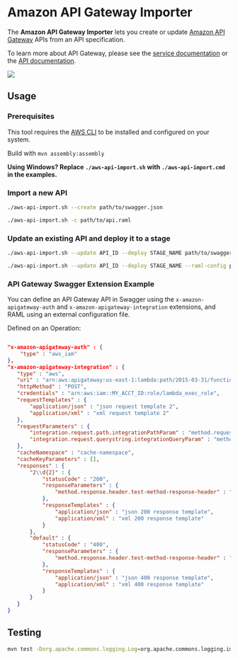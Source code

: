 # Amazon API Gateway Importer

The **Amazon API Gateway Importer** lets you create or update [Amazon API Gateway][service-page] APIs from an API specification.

To learn more about API Gateway, please see the [service documentation][service-docs] or the [API documentation][api-docs].

[service-page]: http://aws.amazon.com/api-gateway/
[service-docs]: http://docs.aws.amazon.com/apigateway/latest/developerguide/
[api-docs]: http://docs.aws.amazon.com/apigateway/api-reference

![](https://api.travis-ci.org/awslabs/aws-apigateway-swagger-importer.svg?branch=master)

## Usage

### Prerequisites

This tool requires the [AWS CLI](http://aws.amazon.com/cli) to be installed and configured on your system.

Build with `mvn assembly:assembly`

**Using Windows? Replace `./aws-api-import.sh` with `./aws-api-import.cmd` in the examples.**

### Import a new API

```sh
./aws-api-import.sh --create path/to/swagger.json

./aws-api-import.sh -c path/to/api.raml
```

### Update an existing API and deploy it to a stage

```sh
./aws-api-import.sh --update API_ID --deploy STAGE_NAME path/to/swagger.yaml

./aws-api-import.sh --update API_ID --deploy STAGE_NAME --raml-config path/to/config.json path/to/api.raml
```

### API Gateway Swagger Extension Example

You can define an API Gateway API in Swagger using the `x-amazon-apigateway-auth` and `x-amazon-apigateway-integration` extensions, and RAML using an external configuration file.

Defined on an Operation:

```json

"x-amazon-apigateway-auth" : {
    "type" : "aws_iam"
},
"x-amazon-apigateway-integration" : {
   "type" : "aws",
   "uri" : "arn:aws:apigateway:us-east-1:lambda:path/2015-03-31/functions/arn:aws:lambda:us-east-1:MY_ACCT_ID:function:helloWorld/invocations",
   "httpMethod" : "POST",
   "credentials" : "arn:aws:iam::MY_ACCT_ID:role/lambda_exec_role",
   "requestTemplates" : {
       "application/json" : "json request template 2",
       "application/xml" : "xml request template 2"
   },
   "requestParameters" : {
       "integration.request.path.integrationPathParam" : "method.request.querystring.latitude",
       "integration.request.querystring.integrationQueryParam" : "method.request.querystring.longitude"
   },
   "cacheNamespace" : "cache-namespace",
   "cacheKeyParameters" : [],
   "responses" : {
       "2\\d{2}" : {
           "statusCode" : "200",
           "responseParameters" : {
               "method.response.header.test-method-response-header" : "integration.response.header.integrationResponseHeaderParam1"
           },
           "responseTemplates" : {
               "application/json" : "json 200 response template",
               "application/xml" : "xml 200 response template"
           }
       },
       "default" : {
           "statusCode" : "400",
           "responseParameters" : {
               "method.response.header.test-method-response-header" : "'static value'"
           },
           "responseTemplates" : {
               "application/json" : "json 400 response template",
               "application/xml" : "xml 400 response template"
           }
       }
   }
}
```

## Testing

```sh
mvn test -Dorg.apache.commons.logging.Log=org.apache.commons.logging.impl.NoOpLog
```
